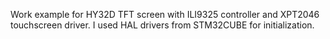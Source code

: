 Work example for HY32D TFT screen with ILI9325 controller and XPT2046 touchscreen driver.
I used HAL drivers from STM32CUBE for initialization.
